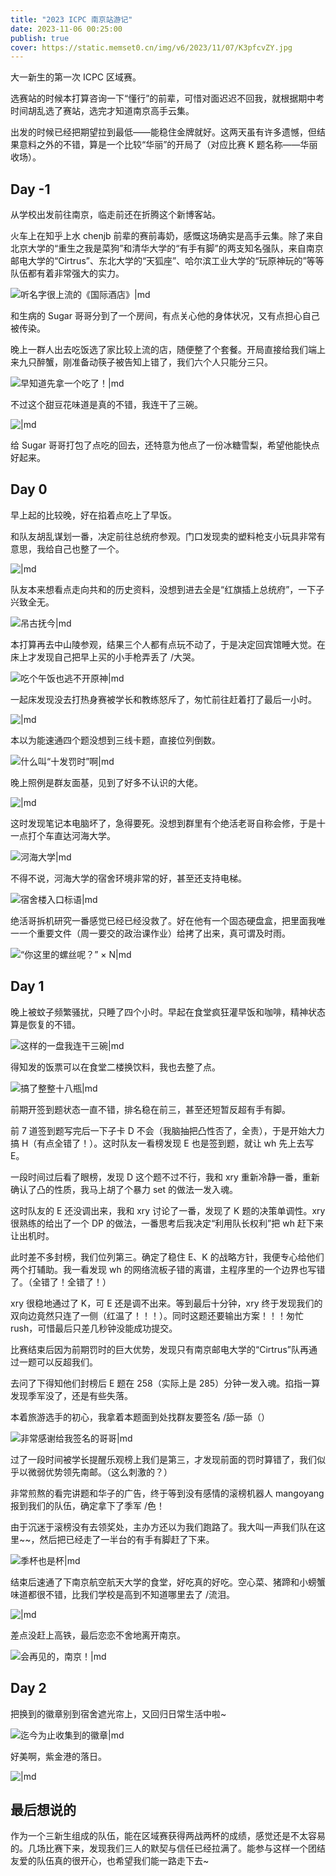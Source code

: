```yaml
---
title: "2023 ICPC 南京站游记"
date: 2023-11-06 00:25:00
publish: true
cover: https://static.memset0.cn/img/v6/2023/11/07/K3pfcvZY.jpg
---
```


大一新生的第一次 ICPC 区域赛。

选赛站的时候本打算咨询一下“懂行”的前辈，可惜对面迟迟不回我，就根据期中考时间胡乱选了赛站，选完才知道南京高手云集。

出发的时候已经把期望拉到最低——能稳住金牌就好。这两天虽有许多遗憾，但结果意料之外的不错，算是一个比较“华丽”的开局了（对应比赛 K 题名称——华丽收场）。

<!-- more -->

## Day -1

从学校出发前往南京，临走前还在折腾这个新博客站。

火车上在知乎上水 chenjb 前辈的赛前毒奶，感慨这场确实是高手云集。除了来自北京大学的“重生之我是菜狗”和清华大学的“有手有脚”的两支知名强队，来自南京邮电大学的“Cirtrus”、东北大学的“天狐座”、哈尔滨工业大学的“玩原神玩的”等等队伍都有着非常强大的实力。

![听名字很上流的《国际酒店》|md](https://static.memset0.cn/img/v6/2023/11/07/efYripY6.jpg)

和生病的 Sugar 哥哥分到了一个房间，有点关心他的身体状况，又有点担心自己被传染。

晚上一群人出去吃饭选了家比较上流的店，随便整了个套餐。开局直接给我们端上来九只醉蟹，刚准备动筷子被告知上错了，我们六个人只能分三只。

![早知道先拿一个吃了！|md](https://static.memset0.cn/img/v6/2023/11/07/vZMR6bRh.jpeg)

不过这个甜豆花味道是真的不错，我连干了三碗。

![|md](https://static.memset0.cn/img/v6/2023/11/07/9vtSDfPX.jpeg)

给 Sugar 哥哥打包了点吃的回去，还特意为他点了一份冰糖雪梨，希望他能快点好起来。

## Day 0

早上起的比较晚，好在掐着点吃上了早饭。

和队友胡乱谋划一番，决定前往总统府参观。门口发现卖的塑料枪支小玩具非常有意思，我给自己也整了一个。

![|md](https://static.memset0.cn/img/v6/2023/11/06/InXFjUWy.jpeg)

队友本来想看点走向共和的历史资料，没想到进去全是“红旗插上总统府”，一下子兴致全无。

![吊古抚今|md](https://static.memset0.cn/img/v6/2023/11/06/ATCwfcBL.jpeg)

本打算再去中山陵参观，结果三个人都有点玩不动了，于是决定回宾馆睡大觉。在床上才发现自己把早上买的小手枪弄丢了 /大哭。

![吃个午饭也逃不开原神|md](https://static.memset0.cn/img/v6/2023/11/06/ihKHBl7U.jpeg)

一起床发现没去打热身赛被学长和教练怒斥了，匆忙前往赶着打了最后一小时。

![|md](https://static.memset0.cn/img/v6/2023/11/06/6swKmcSb.jpeg)

本以为能速通四个题没想到三线卡题，直接位列倒数。

![什么叫“十发罚时”啊|md](https://static.memset0.cn/img/v6/2023/11/06/qlwCnygw.jpeg)

晚上照例是群友面基，见到了好多不认识的大佬。

![|md](https://static.memset0.cn/img/v6/2023/11/07/Go2aQCX7.jpg)

这时发现笔记本电脑坏了，急得要死。没想到群里有个绝活老哥自称会修，于是十一点打个车直达河海大学。

![河海大学|md](https://static.memset0.cn/img/v6/2023/11/07/6bU9Wk40.jpeg)

不得不说，河海大学的宿舍环境非常的好，甚至还支持电梯。

![宿舍楼入口标语|md](https://static.memset0.cn/img/v6/2023/11/07/qWPy5MIw.jpg)

绝活哥拆机研究一番感觉已经已经没救了。好在他有一个固态硬盘盒，把里面我唯一一个重要文件（周一要交的政治课作业）给拷了出来，真可谓及时雨。

![“你这里的螺丝呢？” × N|md](https://static.memset0.cn/img/v6/2023/11/07/sEGuepBm.jpeg)

## Day 1

晚上被蚊子频繁骚扰，只睡了四个小时。早起在食堂疯狂灌早饭和咖啡，精神状态算是恢复的不错。

![这样的一盘我连干三碗|md](https://static.memset0.cn/img/v6/2023/11/06/Y4ELL6ve.jpeg)

得知发的饭票可以在食堂二楼换饮料，我也去整了点。

![搞了整整十八瓶|md](https://static.memset0.cn/img/v6/2023/11/07/8mUDghqE.jpg)

前期开签到题状态一直不错，排名稳在前三，甚至还短暂反超有手有脚。

前 7 道签到题写完后一下子卡 D 不会（我脑抽把凸性否了，全责），于是开始大力搞 H（有点全错了！）。这时队友一看榜发现 E 也是签到题，就让 wh 先上去写 E。

一段时间过后看了眼榜，发现 D 这个题不过不行，我和 xry 重新冷静一番，重新确认了凸的性质，我马上胡了个暴力 set 的做法一发入魂。

这时队友的 E 还没调出来，我和 xry 讨论了一番，发现了 K 题的决策单调性。xry 很熟练的给出了一个 DP 的做法，一番思考后我决定“利用队长权利”把 wh 赶下来让出机时。

此时差不多封榜，我们位列第三。确定了稳住 E、K 的战略方针，我便专心给他们两个打辅助。我一看发现 wh 的网络流板子错的离谱，主程序里的一个边界也写错了。（全错了！全错了！）

xry 很稳地通过了 K，可 E 还是调不出来。等到最后十分钟，xry 终于发现我们的双向边竟然只连了一侧（红温了！！！）。同时这题还要输出方案！！！匆忙 rush，可惜最后只差几秒钟没能成功提交。

比赛结束后因为前期罚时的巨大优势，发现只有南京邮电大学的“Cirtrus”队再通过一题可以反超我们。

去问了下得知他们封榜后 E 题在 258（实际上是 285）分钟一发入魂。掐指一算发现季军没了，还是有些失落。

本着旅游选手的初心，我拿着本题面到处找群友要签名 /舔一舔（）

![非常感谢给我签名的哥哥|md](https://static.memset0.cn/img/v6/2023/11/06/5dJ6Qvwq.jpeg)

过了一段时间被学长提醒乐观榜上我们是第三，才发现前面的罚时算错了，我们似乎以微弱优势领先南邮。（这么刺激的？）

非常煎熬的看完讲题和华子的广告，终于等到没有感情的滚榜机器人 mangoyang 报到我们的队伍，确定拿下了季军 /色！

由于沉迷于滚榜没有去领奖处，主办方还以为我们跑路了。我大叫一声我们队在这里~~，然后把已经走了一半台的有手有脚赶了下来。

![季杯也是杯|md](https://static.memset0.cn/img/v6/2023/11/06/9aJmjRDK.jpeg)

结束后速通了下南京航空航天大学的食堂，好吃真的好吃。空心菜、猪蹄和小螃蟹味道都很不错，比我们学校是高到不知道哪里去了 /流泪。

![|md](https://static.memset0.cn/img/v6/2023/11/06/cXTO3ltp.jpeg)

差点没赶上高铁，最后恋恋不舍地离开南京。

![会再见的，南京！|md](https://static.memset0.cn/img/v6/2023/11/06/q5Gkieb2.jpeg)

## Day 2

把换到的徽章别到宿舍遮光帘上，又回归日常生活中啦~

![迄今为止收集到的徽章|md](https://static.memset0.cn/img/v6/2023/11/06/LrRegqMR.jpeg)

好美啊，紫金港的落日。

![|md](https://static.memset0.cn/img/v6/2023/11/06/uFqKlIHn.jpeg)

## 最后想说的

作为一个三新生组成的队伍，能在区域赛获得两战两杯的成绩，感觉还是不太容易的。几场比赛下来，发现我们三人的默契与信任已经拉满了。能参与这样一个团结友爱的队伍真的很开心，也希望我们能一路走下去~
